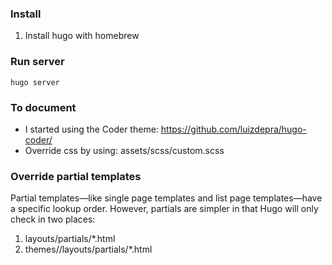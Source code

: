 ### Install
1. Install hugo with homebrew


### Run server
```
hugo server
```

### To document
- I started using the Coder theme: https://github.com/luizdepra/hugo-coder/
- Override css by using: assets/scss/custom.scss

### Override partial templates
Partial templates—like single page templates and list page templates—have a specific lookup order. However, partials are simpler in that Hugo will only check in two places:

1. layouts/partials/*<PARTIALNAME>.html
2. themes/<THEME>/layouts/partials/*<PARTIALNAME>.html

